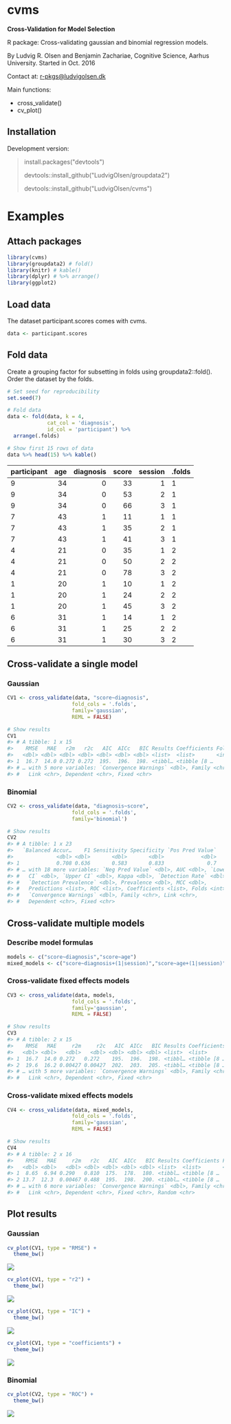 
<!-- README.md is generated from README.Rmd. Please edit that file -->
cvms
====

**Cross-Validation for Model Selection**

R package: Cross-validating gaussian and binomial regression models.

By Ludvig R. Olsen and Benjamin Zachariae,
Cognitive Science, Aarhus University.
Started in Oct. 2016

Contact at: <r-pkgs@ludvigolsen.dk>

Main functions:

-   cross\_validate()
-   cv\_plot()

Installation
------------

Development version:

> install.packages("devtools")
>
> devtools::install\_github("LudvigOlsen/groupdata2")
>
> devtools::install\_github("LudvigOlsen/cvms")

Examples
========

Attach packages
---------------

``` r
library(cvms)
library(groupdata2) # fold()
library(knitr) # kable()
library(dplyr) # %>% arrange()
library(ggplot2)
```

Load data
---------

The dataset participant.scores comes with cvms.

``` r
data <- participant.scores
```

Fold data
---------

Create a grouping factor for subsetting in folds using groupdata2::fold(). Order the dataset by the folds.

``` r
# Set seed for reproducibility
set.seed(7)

# Fold data 
data <- fold(data, k = 4,
             cat_col = 'diagnosis',
             id_col = 'participant') %>% 
  arrange(.folds)

# Show first 15 rows of data
data %>% head(15) %>% kable()
```

| participant |  age|  diagnosis|  score|  session| .folds |
|:------------|----:|----------:|------:|--------:|:-------|
| 9           |   34|          0|     33|        1| 1      |
| 9           |   34|          0|     53|        2| 1      |
| 9           |   34|          0|     66|        3| 1      |
| 7           |   43|          1|     11|        1| 1      |
| 7           |   43|          1|     35|        2| 1      |
| 7           |   43|          1|     41|        3| 1      |
| 4           |   21|          0|     35|        1| 2      |
| 4           |   21|          0|     50|        2| 2      |
| 4           |   21|          0|     78|        3| 2      |
| 1           |   20|          1|     10|        1| 2      |
| 1           |   20|          1|     24|        2| 2      |
| 1           |   20|          1|     45|        3| 2      |
| 6           |   31|          1|     14|        1| 2      |
| 6           |   31|          1|     25|        2| 2      |
| 6           |   31|          1|     30|        3| 2      |

Cross-validate a single model
-----------------------------

### Gaussian

``` r
CV1 <- cross_validate(data, "score~diagnosis", 
                     fold_cols = '.folds', 
                     family='gaussian', 
                     REML = FALSE)

# Show results
CV1
#> # A tibble: 1 x 15
#>    RMSE   MAE   r2m   r2c   AIC  AICc   BIC Results Coefficients Folds
#>   <dbl> <dbl> <dbl> <dbl> <dbl> <dbl> <dbl> <list>  <list>       <int>
#> 1  16.7  14.0 0.272 0.272  195.  196.  198. <tibbl… <tibble [8 …     4
#> # … with 5 more variables: `Convergence Warnings` <dbl>, Family <chr>,
#> #   Link <chr>, Dependent <chr>, Fixed <chr>
```

### Binomial

``` r
CV2 <- cross_validate(data, "diagnosis~score", 
                     fold_cols = '.folds', 
                     family='binomial')

# Show results
CV2
#> # A tibble: 1 x 23
#>   `Balanced Accur…    F1 Sensitivity Specificity `Pos Pred Value`
#>              <dbl> <dbl>       <dbl>       <dbl>            <dbl>
#> 1            0.708 0.636       0.583       0.833              0.7
#> # … with 18 more variables: `Neg Pred Value` <dbl>, AUC <dbl>, `Lower
#> #   CI` <dbl>, `Upper CI` <dbl>, Kappa <dbl>, `Detection Rate` <dbl>,
#> #   `Detection Prevalence` <dbl>, Prevalence <dbl>, MCC <dbl>,
#> #   Predictions <list>, ROC <list>, Coefficients <list>, Folds <int>,
#> #   `Convergence Warnings` <dbl>, Family <chr>, Link <chr>,
#> #   Dependent <chr>, Fixed <chr>
```

Cross-validate multiple models
------------------------------

### Describe model formulas

``` r
models <- c("score~diagnosis","score~age")
mixed_models <- c("score~diagnosis+(1|session)","score~age+(1|session)")
```

### Cross-validate fixed effects models

``` r
CV3 <- cross_validate(data, models, 
                     fold_cols = '.folds', 
                     family='gaussian', 
                     REML = FALSE)

# Show results
CV3
#> # A tibble: 2 x 15
#>    RMSE   MAE     r2m     r2c   AIC  AICc   BIC Results Coefficients Folds
#>   <dbl> <dbl>   <dbl>   <dbl> <dbl> <dbl> <dbl> <list>  <list>       <int>
#> 1  16.7  14.0 0.272   0.272    195.  196.  198. <tibbl… <tibble [8 …     4
#> 2  19.6  16.2 0.00427 0.00427  202.  203.  205. <tibbl… <tibble [8 …     4
#> # … with 5 more variables: `Convergence Warnings` <dbl>, Family <chr>,
#> #   Link <chr>, Dependent <chr>, Fixed <chr>
```

### Cross-validate mixed effects models

``` r
CV4 <- cross_validate(data, mixed_models, 
                     fold_cols = '.folds', 
                     family='gaussian', 
                     REML = FALSE)

# Show results
CV4
#> # A tibble: 2 x 16
#>    RMSE   MAE     r2m   r2c   AIC  AICc   BIC Results Coefficients Folds
#>   <dbl> <dbl>   <dbl> <dbl> <dbl> <dbl> <dbl> <list>  <list>       <int>
#> 1  8.65  6.94 0.290   0.810  175.  178.  180. <tibbl… <tibble [8 …     4
#> 2 13.7  12.3  0.00467 0.488  195.  198.  200. <tibbl… <tibble [8 …     4
#> # … with 6 more variables: `Convergence Warnings` <dbl>, Family <chr>,
#> #   Link <chr>, Dependent <chr>, Fixed <chr>, Random <chr>
```

Plot results
------------

### Gaussian

``` r
cv_plot(CV1, type = "RMSE") +
  theme_bw()
```

![](README-unnamed-chunk-10-1.png)

``` r
cv_plot(CV1, type = "r2") +
  theme_bw()
```

![](README-unnamed-chunk-10-2.png)

``` r
cv_plot(CV1, type = "IC") +
  theme_bw()
```

![](README-unnamed-chunk-10-3.png)

``` r
cv_plot(CV1, type = "coefficients") +
  theme_bw()
```

![](README-unnamed-chunk-10-4.png)

### Binomial

``` r
cv_plot(CV2, type = "ROC") +
  theme_bw()
```

![](README-unnamed-chunk-11-1.png)
